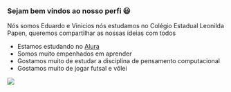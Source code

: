 ### Sejam bem vindos ao nosso perfi 😃
Nós somos Eduardo e Vinicios nós estudamos no Colégio Estadual Leonilda Papen, queremos compartilhar as nossas ideias com todos
- Estamos estudando no [Alura](https://www.alura.com.br)
- Somos muito empenhados em aprender
- Gostamos muito de estudar a disciplina de pensamento computacional
- Gostamos muito de jogar futsal e vôlei

![](https://media.tenor.com/WWuKr0zRdGYAAAAC/messi.gif)
